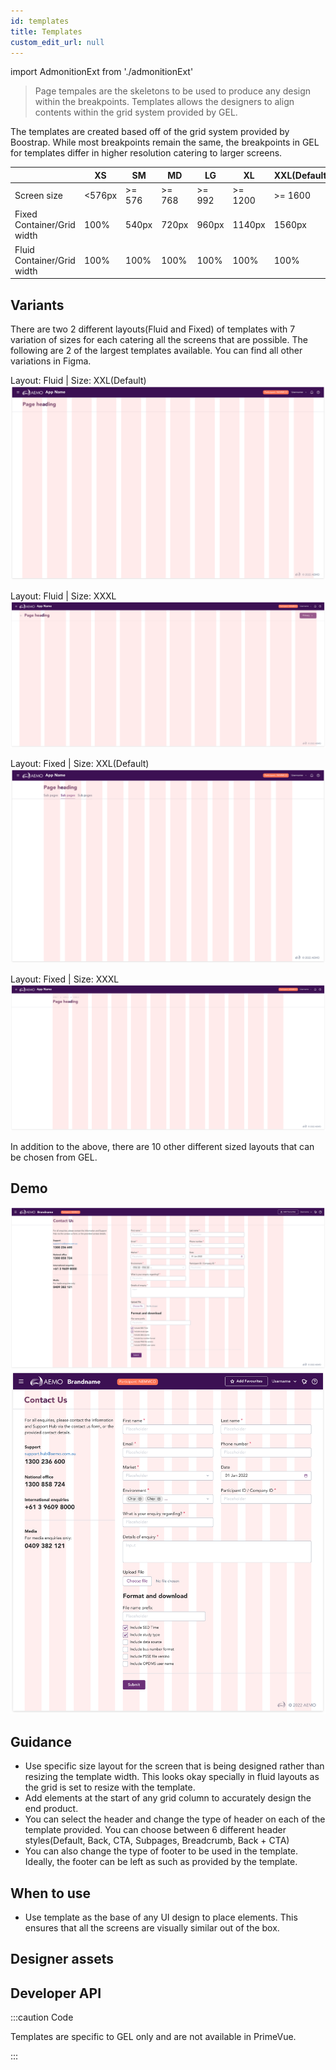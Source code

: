 ```yaml
---
id: templates
title: Templates
custom_edit_url: null
---
```


import AdmonitionExt from './admonitionExt'

> Page tempales are the skeletons to be used to produce any design within the breakpoints. Templates allows the designers to align contents within the grid system provided by GEL.

The templates are created based off of the grid system provided by Boostrap. While most breakpoints remain the same, the breakpoints in GEL for templates differ in higher resolution catering to larger screens.

|                               | XS        | SM        | MD        | LG        | XL        | XXL(Default)  | XXXL      |
| ---                           | ---       | ---       | ---       | ---       | ---       | ---           | ---       |
| Screen size                   | <576px    | >= 576    | >= 768    | >= 992    | >= 1200   | >= 1600       | >= 2560   |
| Fixed Container/Grid width    | 100%      |  540px    | 720px     | 960px     | 1140px    | 1560px        | 1920px    |
| Fluid Container/Grid width    | 100%      | 100%      | 100%      | 100%      | 100%      | 100%          | 100%      |


## Variants

There are two 2 different layouts(Fluid and Fixed) of templates with 7 variation of sizes for each catering all the screens that are possible. The following are 2 of the largest templates available. You can find all other variations in Figma.

Layout: Fluid | Size: XXL(Default)
![Default fluid template ](./assets/fluid-default.svg)

Layout: Fluid | Size: XXXL
![XXXL fluid template ](./assets/fluid-xxxl.svg)

Layout: Fixed | Size: XXL(Default)
![Default fixed template ](./assets/fixed-default.svg)

Layout: Fixed | Size: XXXL
![Default fixed template ](./assets/fixed-xxxl.svg)

In addition to the above, there are 10 other different sized layouts that can be chosen from GEL.

## Demo

![Template demo](./assets/tamplate-demo.svg)
![Template demo 2](./assets/template-demo-xl.svg)


## Guidance

* Use specific size layout for the screen that is being designed rather than resizing the template width. This looks okay specially in fluid layouts as the grid is set to resize with the template.
* Add elements at the start of any grid column to accurately design the end product.
* You can select the header and change the type of header on each of the template provided. You can choose between 6 different header styles(Default, Back, CTA, Subpages, Breadcrumb, Back + CTA)
* You can also change the type of footer to be used in the template. Ideally, the footer can be left as such as provided by the template.


## When to use

* Use template as the base of any UI design to place elements. This ensures that all the screens are visually similar out of the box.


## Designer assets

<AdmonitionExt type="figma" url="https://www.figma.com/file/kzLxtqv6YGL0wotiqzgEo4/GEL-UI-Doc?node-id=8%3A30268" />


## Developer API

:::caution Code

Templates are specific to GEL only and are not available in PrimeVue.

:::